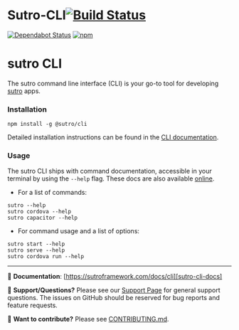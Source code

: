 # Sutro-CLI[![Build Status][ci-badge]][ci-badge-url]
[![Dependabot Status](https://api.dependabot.com/badges/status?host=github&repo=sutro-team/sutro-cli)](https://dependabot.com)
[![npm][npm-badge]][npm-badge-url]

# sutro CLI

The sutro command line interface (CLI) is your go-to tool for developing [sutro][sutro-homepage] apps.

### Installation

```
npm install -g @sutro/cli
```

Detailed installation instructions can be found in the [CLI documentation](https://sutroframework.com/docs/installation/cli).

### Usage

The sutro CLI ships with command documentation, accessible in your terminal by using the `--help` flag. These docs are also available [online][sutro-cli-docs].

* For a list of commands:

```
sutro --help
sutro cordova --help
sutro capacitor --help
```

* For command usage and a list of options:

```
sutro start --help
sutro serve --help
sutro cordova run --help
```

---

:book: **Documentation**: [https://sutroframework.com/docs/cli][sutro-cli-docs]

:mega: **Support/Questions?** Please see our [Support Page][sutro-support] for general support questions. The issues on GitHub should be reserved for bug reports and feature requests.

:sparkling_heart: **Want to contribute?** Please see [CONTRIBUTING.md](https://github.com/sutro-team/sutro-cli/blob/develop/CONTRIBUTING.md). 

[sutro-homepage]: https://sutroframework.com
[sutro-cli-docs]: https://sutroframework.com/docs/cli
[sutro-support]: https://sutroframework.com/support

[ci-badge]: https://github.com/sutro-team/sutro-cli/workflows/CI/badge.svg
[ci-badge-url]: https://github.com/sutro-team/sutro-cli/actions?query=workflow%3ACI
[npm-badge]: https://img.shields.io/npm/v/@sutro/cli.svg
[npm-badge-url]: https://www.npmjs.com/package/@sutro/cli